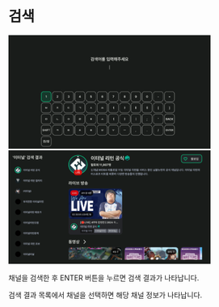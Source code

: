 # 검색
<p float="left">
    <img src="../images/usage/search/search_01_resize.png" width="400" >
    <img src="../images/usage/search/search_02_resize.png" width="400" >
</p>

채널을 검색한 후 ENTER 버튼을 누르면 검색 결과가 나타납니다.

검색 결과 목록에서 채널을 선택하면 해당 채널 정보가 나타납니다.